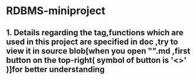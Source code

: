 # RDBMS-miniproject
## 1. Details regarding the tag,functions which are  used in this project are specified in doc ,try to view it in source blob[when you open "".md ,first button on the top-right( symbol of button is '<>' )]for better understanding
